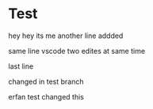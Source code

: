 # Test
hey hey its me
another line addded

same line vscode
two edites at same time

last line

changed in test branch


erfan test changed this